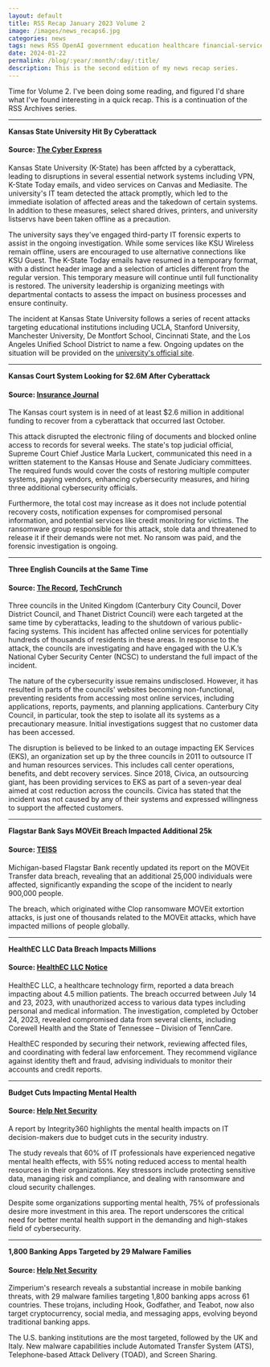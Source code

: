 ```yaml
---
layout: default
title: RSS Recap January 2023 Volume 2
image: /images/news_recaps6.jpg
categories: news
tags: news RSS OpenAI government education healthcare financial-services data-breach vulnerabilities
date: 2024-01-22
permalink: /blog/:year/:month/:day/:title/
description: This is the second edition of my news recap series.
---
```


Time for Volume 2. I've been doing some reading, and figured I'd share what I've found interesting in a quick recap. This is a continuation of the RSS Archives series.

<hr>

**Kansas State University Hit By Cyberattack**

#### Source: [The Cyber Express](https://thecyberexpress.com/kansas-state-university-cyberattack/)

Kansas State University (K-State) has been affcted by a cyberattack, leading to disruptions in several essential network systems including VPN, K-State Today emails, and video services on Canvas and Mediasite. The university's IT team detected the attack promptly, which led to the immediate isolation of affected areas and the takedown of certain systems. In addition to these measures, select shared drives, printers, and university listservs have been taken offline as a precaution.

The university says they've engaged third-party IT forensic experts to assist in the ongoing investigation. While some services like KSU Wireless remain offline, users are encouraged to use alternative connections like KSU Guest. The K-State Today emails have resumed in a temporary format, with a distinct header image and a selection of articles different from the regular version. This temporary measure will continue until full functionality is restored. The university leadership is organizing meetings with departmental contacts to assess the impact on business processes and ensure continuity.

The incident at Kansas State University follows a series of recent attacks targeting educational institutions including UCLA, Stanford University, Manchester University, De Montfort School, Cincinnati State, and the Los Angeles Unified School District to name a few. Ongoing updates on the situation will be provided on the [university's official site](https://www.k-state.edu/media/update/).
<hr>

**Kansas Court System Looking for $2.6M After Cyberattack**

#### Source: [Insurance Journal](https://www.insurancejournal.com/news/midwest/2024/01/19/756287.htm)

The Kansas court system is in need of at least $2.6 million in additional funding to recover from a cyberattack that occurred last October.

This attack disrupted the electronic filing of documents and blocked online access to records for several weeks. The state's top judicial official, Supreme Court Chief Justice Marla Luckert, communicated this need in a written statement to the Kansas House and Senate Judiciary committees. The required funds would cover the costs of restoring multiple computer systems, paying vendors, enhancing cybersecurity measures, and hiring three additional cybersecurity officials.

Furthermore, the total cost may increase as it does not include potential recovery costs, notification expenses for compromised personal information, and potential services like credit monitoring for victims. The ransomware group responsible for this attack, stole data and threatened to release it if their demands were not met. No ransom was paid, and the forensic investigation is ongoing.
<hr>

**Three English Councils at the Same Time**

#### Source: [The Record](https://therecord.media/cyberattack-three-english-councils-civica/), [TechCrunch](https://techcrunch.com/2024/01/19/cyberattack-targeting-uk-councils-causes-online-disruption/)

Three councils in the United Kingdom (Canterbury City Council, Dover District Council, and Thanet District Council) were each targeted at the same time by cyberattacks, leading to the shutdown of various public-facing systems. This incident has affected online services for potentially hundreds of thousands of residents in these areas. In response to the attack, the councils are investigating and have engaged with the U.K.’s National Cyber Security Center (NCSC) to understand the full impact of the incident.

The nature of the cybersecurity issue remains undisclosed. However, it has resulted in parts of the councils' websites becoming non-functional, preventing residents from accessing most online services, including applications, reports, payments, and planning applications. Canterbury City Council, in particular, took the step to isolate all its systems as a precautionary measure. Initial investigations suggest that no customer data has been accessed.

The disruption is believed to be linked to an outage impacting EK Services (EKS), an organization set up by the three councils in 2011 to outsource IT and human resources services. This includes call center operations, benefits, and debt recovery services. Since 2018, Civica, an outsourcing giant, has been providing services to EKS as part of a seven-year deal aimed at cost reduction across the councils. Civica has stated that the incident was not caused by any of their systems and expressed willingness to support the affected customers.
<hr>

**Flagstar Bank Says MOVEit Breach Impacted Additional 25k**
#### Source: [TEISS](https://www.teiss.co.uk/news/flagstar-bank-says-moveit-data-breach-impacted-25k-more-people-than-initially-believed-13321)

Michigan-based Flagstar Bank recently updated its report on the MOVEit Transfer data breach, revealing that an additional 25,000 individuals were affected, significantly expanding the scope of the incident to nearly 900,000 people.

The breach, which originated withe Clop ransomware MOVEit extortion attacks, is just one of thousands related to the MOVEit attacks, which have impacted millions of people globally.
<hr>

**HealthEC LLC Data Breach Impacts Millions**
#### Source: [HealthEC LLC Notice](https://www.healthec.com/cyber-incident/)

HealthEC LLC, a healthcare technology firm, reported a data breach impacting about 4.5 million patients. The breach occurred between July 14 and 23, 2023, with unauthorized access to various data types including personal and medical information. The investigation, completed by October 24, 2023, revealed compromised data from several clients, including Corewell Health and the State of Tennessee – Division of TennCare.

HealthEC responded by securing their network, reviewing affected files, and coordinating with federal law enforcement. They recommend vigilance against identity theft and fraud, advising individuals to monitor their accounts and credit reports.
<hr>

**Budget Cuts Impacting Mental Health**
#### Source: [Help Net Security](https://www.helpnetsecurity.com/2024/01/05/it-decision-makers-wellbeing/)

A report by Integrity360 highlights the mental health impacts on IT decision-makers due to budget cuts in the security industry.

The study reveals that 60% of IT professionals have experienced negative mental health effects, with 55% noting reduced access to mental health resources in their organizations. Key stressors include protecting sensitive data, managing risk and compliance, and dealing with ransomware and cloud security challenges.

Despite some organizations supporting mental health, 75% of professionals desire more investment in this area. The report underscores the critical need for better mental health support in the demanding and high-stakes field of cybersecurity.
<hr>

**1,800 Banking Apps Targeted by 29 Malware Families**
#### Source: [Help Net Security](https://www.helpnetsecurity.com/2024/01/03/banking-trojans-mobile-devices/)

Zimperium's research reveals a substantial increase in mobile banking threats, with 29 malware families targeting 1,800 banking apps across 61 countries. These trojans, including Hook, Godfather, and Teabot, now also target cryptocurrency, social media, and messaging apps, evolving beyond traditional banking apps.

The U.S. banking institutions are the most targeted, followed by the UK and Italy. New malware capabilities include Automated Transfer System (ATS), Telephone-based Attack Delivery (TOAD), and Screen Sharing.
